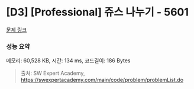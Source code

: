 # [D3] [Professional] 쥬스 나누기 - 5601 

[문제 링크](https://swexpertacademy.com/main/code/problem/problemDetail.do?contestProbId=AWXGAylqcdYDFAUo) 

### 성능 요약

메모리: 60,528 KB, 시간: 134 ms, 코드길이: 186 Bytes



> 출처: SW Expert Academy, https://swexpertacademy.com/main/code/problem/problemList.do
